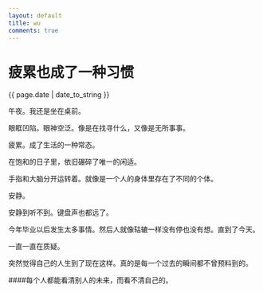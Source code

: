 ```yaml
---
layout: default
title: wu
comments: true
---
```

# 疲累也成了一种习惯

{{ page.date | date_to_string }}

午夜。我还是坐在桌前。

眼眶凹陷。眼神空泛。像是在找寻什么，又像是无所事事。

疲累。成了生活的一种常态。

在饱和的日子里，依旧碾碎了唯一的闲适。

手指和大脑分开运转着。就像是一个人的身体里存在了不同的个体。

安静。

安静到听不到。键盘声也都远了。

今年毕业以后发生太多事情。然后人就像轱辘一样没有停也没有想。直到了今天。

一直一直在质疑。

突然觉得自己的人生到了现在这样。真的是每一个过去的瞬间都不曾预料到的。


####每个人都能看清别人的未来，而看不清自己的。

